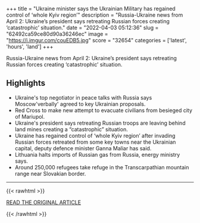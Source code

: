 +++
title = "Ukraine minister says the Ukrainian Military has regained control of ‘whole Kyiv region’"
description = "Russia-Ukraine news from April 2: Ukraine’s president says retreating Russian forces creating ‘catastrophic’ situation."
date = "2022-04-03 05:12:36"
slug = "62492ca59ce80d90a36246ec"
image = "https://i.imgur.com/couEDB5.jpg"
score = "32654"
categories = ['latest', 'hours', 'land']
+++

Russia-Ukraine news from April 2: Ukraine’s president says retreating Russian forces creating ‘catastrophic’ situation.

## Highlights

- Ukraine's top negotiator in peace talks with Russia says Moscow'verbally' agreed to key Ukrainian proposals.
- Red Cross to make new attempt to evacuate civilians from besieged city of Mariupol.
- Ukraine's president says retreating Russian troops are leaving behind land mines creating a “catastrophic” situation.
- Ukraine has regained control of ‘whole Kyiv region’ after invading Russian forces retreated from some key towns near the Ukrainian capital, deputy defence minister Ganna Maliar has said.
- Lithuania halts imports of Russian gas from Russia, energy ministry says.
- Around 250,000 refugees take refuge in the Transcarpathian mountain range near Slovakian border.

---

{{< rawhtml >}}
  <p class="article-category">
    <a target="_blank" href="https://www.aljazeera.com/news/2022/4/1/un-sending-top-official-to-moscow-to-seek-humanitarian-ceasefire-liveblog">READ THE ORIGINAL ARTICLE</a>
  </p>
{{< /rawhtml >}}
